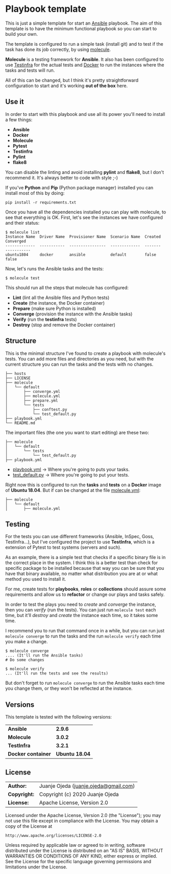 # Playbook template

This is just a simple template for start an [Ansible](https://github.com/ansible/ansible/) playbook.
The aim of this template is to have the minimum functional playbook so you can start to build your own.

The template is configured to run a simple task (install git) and to test if the task has done its job correctly, by using [molecule](https://molecule.readthedocs.io).

**Molecule** is a testing framework for **Ansible**. It also has been configured to use [Testinfra](https://testinfra.readthedocs.io) for the actual tests and [Docker](https://docs.docker.com/get-started/overview/) to run the instances where the tasks and tests will run.

All of this can be changed, but I think it's pretty straightforward configuration to start and it's working **out of the box** here.

## Use it

In order to start with this playbook and use all its power you'll need to install a few things:
* **Ansible**
* **Docker**
* **Molecule**
* **Pytest**
* **Testinfra**
* **Pylint**
* **flake8**

You can disable the linting and avoid installing **pylint** and **flake8**, but I don't recommend it. It's always better to code with style ;-)

If you've **Python** and **Pip** (Python package manager) installed you can install most of this by doing:
```
pip install -r requirements.txt
```

Once you have all the dependencies installed you can play with molecule, to see that everything is OK.
First, let's see the instances we have configured and their status:
```
$ molecule list
Instance Name  Driver Name  Provisioner Name  Scenario Name  Created  Converged
-------------  -----------  ----------------  -------------  -------  -----------
ubuntu1804     docker       ansible           default        false    false
```

Now, let's runs the Ansible tasks and the tests:
```
$ molecule test
```

This should run all the steps that molecule has configured:
* **Lint** (lint all the Ansible files and Python tests)
* **Create** (the instance, the Docker container)
* **Prepare** (make sure Python is installed)
* **Converge** (provision the instance with the Ansible tasks)
* **Verify** (run the **testinfra** tests)
* **Destroy** (stop and remove the Docker container)

## Structure

This is the minimal structure I've found to create a playbook with molecule's tests. You can add more files and directories as you need, but with the current structure you can run the tasks and the tests with no changes.

```
├── hosts
├── LICENSE
├── molecule
│   └── default
│       ├── converge.yml
│       ├── molecule.yml
│       ├── prepare.yml
│       └── tests
│           ├── conftest.py
│           └── test_default.py
├── playbook.yml
└── README.md
```

The important files (the one you want to start editing) are these two:
```
├── molecule
│   └── default
│       └── tests
│           └── test_default.py
├── playbook.yml
```
* [playbook.yml](playbook.yml) -> Where you're going to puts your tasks.
* [test_default.py](molecule/default/tests/test_default.py) -> Where you're going to put your tests.

Right now this is configured to run the **tasks** and **tests** on a **Docker** image of **Ubuntu 18.04**. But if can be changed at the file [molecule.yml](molecule/default/molecule.yml):
```
├── molecule
│   └── default
│       ├── molecule.yml

```

## Testing

For the tests you can use different frameworks (Ansible, InSpec, Goss, TestInfra...), but I've configured the project to use **TestInfra**, which is a extension of Pytest to test systems (servers and such).

As an example, there is a simple test that checks if a specific binary file is in the correct place in the system. I think this is a better test than check for specific package to be installed because that way you can be sure that you have that binary available, no matter what distribution you are at or what method you used to install it.

For me, create tests for **playbooks**, **roles** or **collections** should assure some requirements and allow us to **refactor** or change our plays and tasks safely.

In order to test the plays you need to *create* and *converge* the instance, then you can *verify* (run the tests). You can just run `molecule test` each time, but it'll *destroy* and *create* the instance each time, so it takes some time.

I recommend you to run that command once in a while, but you can run just `molecule converge` to run the tasks and the run `molecule verify` each time you make a change.

```
$ molecule converge
.... (It'll run the Ansible tasks)
# Do some changes

$ molecule verify
... (It'll run the tests and see the results)
```

But don't forget to run `molecule converge` to run the Ansible tasks each time you change them, or they won't be reflected at the instance.

## Versions

This template is tested with the following versions:

|                       |                   |
| --------------------- | ----------------- |
| **Ansible**           |  **2.9.6**        |
| **Molecule**          |  **3.0.2**        |
| **TestInfra**         |  **3.2.1**        |
| **Docker container**  |  **Ubuntu 18.04** |



## License

|                |                                           |
| -------------- | ----------------------------------------- |
| **Author:**    | Juanje Ojeda (<juanje.ojeda@gmail.com>)   |
| **Copyright:** | Copyright (c) 2020 Juanje Ojeda           |
| **License:**   | Apache License, Version 2.0               |

Licensed under the Apache License, Version 2.0 (the "License");
you may not use this file except in compliance with the License.
You may obtain a copy of the License at

    http://www.apache.org/licenses/LICENSE-2.0

Unless required by applicable law or agreed to in writing, software
distributed under the License is distributed on an "AS IS" BASIS,
WITHOUT WARRANTIES OR CONDITIONS OF ANY KIND, either express or implied.
See the License for the specific language governing permissions and
limitations under the License.
